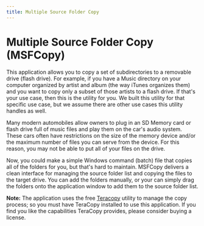 ```yaml
---
title: Multiple Source Folder Copy
---
```


# Multiple Source Folder Copy (MSFCopy)

This application allows you to copy a set of subdirectories to a removable drive (flash drive). For example, if you have a Music directory on your computer organized by artist and album (the way iTunes organizes them) and you want to copy only a subset of those artists to a flash drive. If that's your use case, then this is the utility for you. We built this utility for that specific use case, but we assume there are other use cases this utility handles as well.

Many modern automobiles allow owners to plug in an SD Memory card or flash drive full of music files and play them on the car's audio system. These cars often have restrictions on the size of the memory device and/or the maximum number of files you can serve from the device. For this reason,  you may not be able to put all of your files on the drive. 

Now, you could make a simple Windows command (batch) file that copies all of the folders for you, but that's hard to maintain. MSFCopy delivers a clean interface for managing the source folder list and copying the files to the target drive. You can add the folders manually, or your can simply drag the folders onto the application window to add them to the source folder list.

**Note:** The application uses the free [Teracopy](https://www.codesector.com/teracopy) utility to manage the copy process; so you must have TeraCopy installed to use this application. If you find you like the capabilities TeraCopy provides, please consider buying a license.
